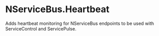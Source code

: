 # NServiceBus.Heartbeat
Adds heartbeat monitoring for NServiceBus endpoints to be used with ServiceControl and ServicePulse.
